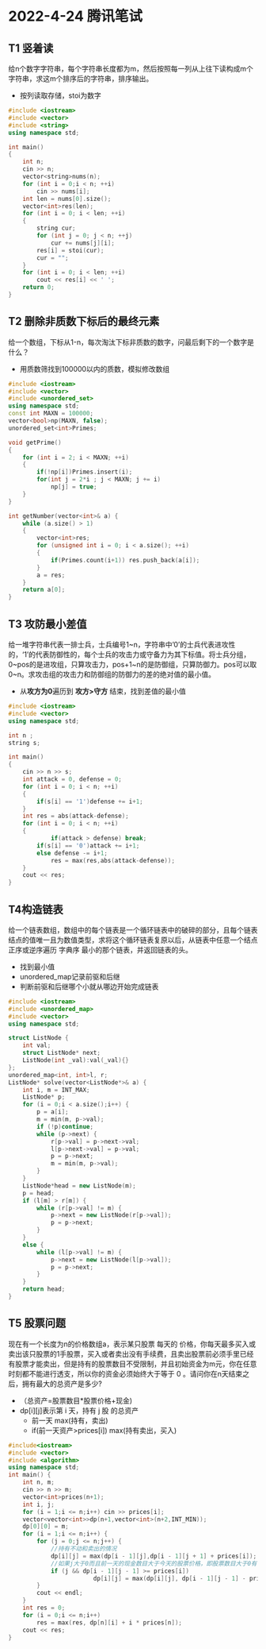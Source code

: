 # 2022-4-24 腾讯笔试

## T1 竖着读

给n个数字字符串，每个字符串长度都为m，然后按照每一列从上往下读构成m个字符串，求这m个排序后的字符串，排序输出。

- 按列读取存储，stoi为数字

~~~cpp
#include <iostream>
#include <vector>
#include <string>
using namespace std;

int main()
{
	int n;
	cin >> n;
	vector<string>nums(n);
	for (int i = 0;i < n; ++i)
		cin >> nums[i];
	int len = nums[0].size();
	vector<int>res(len);
	for (int i = 0; i < len; ++i)
	{
		string cur;
		for (int j = 0; j < n; ++j)
			cur += nums[j][i];
		res[i] = stoi(cur);
		cur = "";
	}
	for (int i = 0; i < len; ++i)
		cout << res[i] << ' ';
	return 0;
}
~~~

## T2 删除非质数下标后的最终元素

给一个数组，下标从1-n，每次淘汰下标非质数的数字，问最后剩下的一个数字是什么？

- 用质数筛找到100000以内的质数，模拟修改数组

~~~cpp
#include <iostream>
#include <vector>
#include <unordered_set>
using namespace std;
const int MAXN = 100000;
vector<bool>np(MAXN, false);
unordered_set<int>Primes;

void getPrime()
{
	for (int i = 2; i < MAXN; ++i)
	{
		if(!np[i])Primes.insert(i);
		for(int j = 2*i ; j < MAXN; j += i)
			np[j] = true;
	}
}

int getNumber(vector<int>& a) {
	while (a.size() > 1)
	{
		vector<int>res;
		for (unsigned int i = 0; i < a.size(); ++i)
		{
			if(Primes.count(i+1)) res.push_back(a[i]);
		}
		a = res;
	}
	return a[0];
}
~~~

## T3 攻防最小差值

给一堆字符串代表一排士兵，士兵编号1~n，字符串中’0’的士兵代表进攻性的，‘1’的代表防御性的，每个士兵的攻击力或守备力为其下标值。将士兵分组，0~pos的是进攻组，只算攻击力，pos+1~n的是防御组，只算防御力。pos可以取0~n。求攻击组的攻击力和防御组的防御力的差的绝对值的最小值。

- 从**攻方为0**遍历到 **攻方>守方** 结束，找到差值的最小值

~~~cpp
#include <iostream>
#include <vector>
using namespace std;

int n ;
string s;

int main()
{
	cin >> n >> s;
	int attack = 0, defense = 0;
	for (int i = 0; i < n; ++i)
	{
		if(s[i] == '1')defense += i+1;
	}
	int res = abs(attack-defense);
	for (int i = 0; i < n; ++i)
	{
        	if(attack > defense) break;
		if(s[i] == '0')attack += i+1;
		else defense -= i+1;
        	res = max(res,abs(attack-defense));
	}
	cout << res;
}
~~~

## T4构造链表

给一个链表数组，数组中的每个链表是一个循环链表中的破碎的部分，且每个链表结点的值唯一且为数值类型，求将这个循环链表复原以后，从链表中任意一个结点正序或逆序遍历 字典序 最小的那个链表，并返回链表的头。

- 找到最小值
- unordered_map记录前驱和后继
- 判断前驱和后继哪个小就从哪边开始完成链表

~~~cpp
#include <iostream>
#include <unordered_map>
#include <vector>
using namespace std;

struct ListNode {
	int val;
	struct ListNode* next;
	ListNode(int _val):val(_val){}
};
unordered_map<int, int>l, r;
ListNode* solve(vector<ListNode*>& a) {
	int i, m = INT_MAX;
	ListNode* p;
	for (i = 0;i < a.size();i++) {
		p = a[i];
		m = min(m, p->val);
		if (!p)continue;
		while (p->next) {
			r[p->val] = p->next->val;
			l[p->next->val] = p->val;
			p = p->next;
			m = min(m, p->val);
		}
	}
    ListNode*head = new ListNode(m);
	p = head;
	if (l[m] > r[m]) {
		while (r[p->val] != m) {
			p->next = new ListNode(r[p->val]);
			p = p->next;
		}
	}
	else {
		while (l[p->val] != m) {
			p->next = new ListNode(l[p->val]);
			p = p->next;
		}
	}
	return head;
}
~~~

## T5 股票问题

现在有一个长度为n的价格数组a，表示某只股票 每天的 价格，你每天最多买入或卖出该只股票的1手股票，买入或者卖出没有手续费，且卖出股票前必须手里已经有股票才能卖出，但是持有的股票数目不受限制，并且初始资金为m元，你在任意时刻都不能进行透支，所以你的资金必须始终大于等于 0 。请问你在n天结束之后，拥有最大的总资产是多少?

- （总资产=股票数目*股票价格+现金)
- dp\[i][j]表示第 i 天，持有 j 股 的总资产
  - 前一天 max(持有，卖出)
  - if(前一天资产>prices[i]) max(持有卖出，买入)

~~~cpp
#include<iostream>
#include <vector>
#include <algorithm>
using namespace std;
int main() {
	int n, m;
	cin >> n >> m;
	vector<int>prices(n+1);
	int i, j;
	for (i = 1;i <= n;i++) cin >> prices[i];
	vector<vector<int>>dp(n+1,vector<int>(n+2,INT_MIN));
	dp[0][0] = m;
	for (i = 1;i <= n;i++) {
		for (j = 0;j <= n;j++) {
			//持有不动和卖出的情况
			dp[i][j] = max(dp[i - 1][j],dp[i - 1][j + 1] + prices[i]);
			//如果j大于0而且前一天的现金数目大于今天的股票价格，即股票数目大于0有可能是(持有/卖出)或者买入1只股票转化而来的状态
			if (j && dp[i - 1][j - 1] >= prices[i])
                		dp[i][j] = max(dp[i][j], dp[i - 1][j - 1] - prices[i]);
		}
		cout << endl;
	}
	int res = 0;
	for (i = 0;i <= n;i++)
		res = max(res, dp[n][i] + i * prices[n]);
	cout << res;
}
~~~

